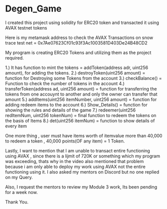 # Degen_Game
I created this project using solidity for ERC20 token and transacted it using AVAX testnet tokens

Here is my metamask address to check the AVAX Transactions on snow trace test net = 0x7Ae07623Cf01c93f3Ac1003581D403De24B48CD2

My program is creating ERC20 Tokens and utilizing them as the project required.

1.) It has function to mint the tokens = addToken(address adr, uint256 amount), for adding the tokens.
2.) destroyToken(uint256 amount) = function for Destroying some Tokens from the account
3.) checkBalance() = Function to check the number of tokens in the account
4.) transferToken(address ad, uint256 amount) = function for transferring the tokens from one accouynt to another and only the owner can transfer that amount 
5.) addItems(uint256 itemNumber, uint256 amount) = function for adding redeem items to the account
6.) Show_Details() = function for showing the rules and details of the game 
7.) redeemer(uint256 redItemNum, uint256 tokenNum) = final function to redeem the tokens on the basis of Items
8.) det(uint256 itemNum) = function to show details of every item

One more thing , user must have items worth of itemvalue more than 40,000 to redeem a token , 40,000 points(OF any item) = 1 Token.

Lastly, I want to mention that I am unable to transact entire functioning using AVAX , since there is a lijmit of 720K or something which my program was exceeding, thats why in the video also mentioned that problem because i am only able to deploy my work using AVAX not the entire functioning using it. I also asked my mentors on Discord but no one replied on my Query.

Also, I request the mentors to review my Module 3 work, Its been pending for a week now.

Thank You.

